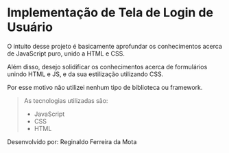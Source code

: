 # Implementação de Tela de Login de Usuário
O intuito desse projeto é basicamente aprofundar os conhecimentos acerca de JavaScript puro, unido a HTML e CSS.

Além disso, desejo solidificar os conhecimentos acerca de formulários unindo HTML e JS, e da sua estilização utilizando CSS.

Por esse motivo não utilizei nenhum tipo de biblioteca ou framework.

>As tecnologias utilizadas são:
>* JavaScript
>* CSS
>* HTML

Desenvolvido por: Reginaldo Ferreira da Mota